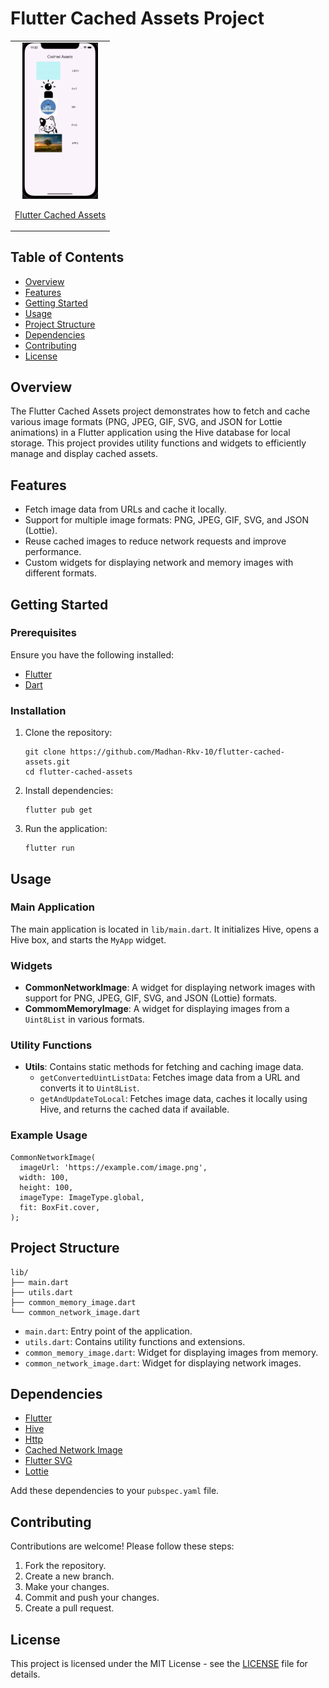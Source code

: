 <!DOCTYPE html>
<html lang="en">
<head>
    <meta charset="UTF-8">
    <meta name="viewport" content="width=device-width, initial-scale=1.0">
  
</head>
<body>
    <h1>Flutter Cached Assets Project</h1>
    <table align="center" style="margin: 0px auto;">
  <tr>
    <td style="text-align: center;">
      <div>
        <img src="output/output.gif" alt="CoverSliderView" height="250">
        <p><a href="lib/main.dart" target="_blank">Flutter Cached Assets</a></p>
      </div>
    </td>
  </tr>
  <tr> 
  </tr>
</table>
    <h2>Table of Contents</h2>
    <ul>
        <li><a href="#overview">Overview</a></li>
        <li><a href="#features">Features</a></li>
        <li><a href="#getting-started">Getting Started</a></li>
        <li><a href="#usage">Usage</a></li>
        <li><a href="#project-structure">Project Structure</a></li>
        <li><a href="#dependencies">Dependencies</a></li>
        <li><a href="#contributing">Contributing</a></li>
        <li><a href="#license">License</a></li>
    </ul>
    <h2 id="overview">Overview</h2>
    <p>The Flutter Cached Assets project demonstrates how to fetch and cache various image formats (PNG, JPEG, GIF, SVG, and JSON for Lottie animations) in a Flutter application using the Hive database for local storage. This project provides utility functions and widgets to efficiently manage and display cached assets.</p>
    <h2 id="features">Features</h2>
    <ul>
        <li>Fetch image data from URLs and cache it locally.</li>
        <li>Support for multiple image formats: PNG, JPEG, GIF, SVG, and JSON (Lottie).</li>
        <li>Reuse cached images to reduce network requests and improve performance.</li>
        <li>Custom widgets for displaying network and memory images with different formats.</li>
    </ul>
    <h2 id="getting-started">Getting Started</h2>
    <h3>Prerequisites</h3>
    <p>Ensure you have the following installed:</p>
    <ul>
        <li><a href="https://flutter.dev/docs/get-started/install">Flutter</a></li>
        <li><a href="https://dart.dev/get-dart">Dart</a></li>
    </ul>
    <h3>Installation</h3>
    <ol>
        <li>Clone the repository:
            <pre><code>git clone https://github.com/Madhan-Rkv-10/flutter-cached-assets.git
cd flutter-cached-assets</code></pre>
        </li>
        <li>Install dependencies:
            <pre><code>flutter pub get</code></pre>
        </li>
        <li>Run the application:
            <pre><code>flutter run</code></pre>
        </li>
    </ol>
    <h2 id="usage">Usage</h2>
    <h3>Main Application</h3>
    <p>The main application is located in <code>lib/main.dart</code>. It initializes Hive, opens a Hive box, and starts the <code>MyApp</code> widget.</p>
    <h3>Widgets</h3>
    <ul>
        <li><strong>CommonNetworkImage</strong>: A widget for displaying network images with support for PNG, JPEG, GIF, SVG, and JSON (Lottie) formats.</li>
        <li><strong>CommomMemoryImage</strong>: A widget for displaying images from a <code>Uint8List</code> in various formats.</li>
    </ul>
    <h3>Utility Functions</h3>
    <ul>
        <li><strong>Utils</strong>: Contains static methods for fetching and caching image data.
            <ul>
                <li><code>getConvertedUintListData</code>: Fetches image data from a URL and converts it to <code>Uint8List</code>.</li>
                <li><code>getAndUpdateToLocal</code>: Fetches image data, caches it locally using Hive, and returns the cached data if available.</li>
            </ul>
        </li>
    </ul>
    <h3>Example Usage</h3>
    <pre><code>CommonNetworkImage(
  imageUrl: 'https://example.com/image.png',
  width: 100,
  height: 100,
  imageType: ImageType.global,
  fit: BoxFit.cover,
);</code></pre>
    <h2 id="project-structure">Project Structure</h2>
    <pre><code>lib/
├── main.dart
├── utils.dart
├── common_memory_image.dart
└── common_network_image.dart</code></pre>
    <ul>
        <li><code>main.dart</code>: Entry point of the application.</li>
        <li><code>utils.dart</code>: Contains utility functions and extensions.</li>
        <li><code>common_memory_image.dart</code>: Widget for displaying images from memory.</li>
        <li><code>common_network_image.dart</code>: Widget for displaying network images.</li>
    </ul>
    <h2 id="dependencies">Dependencies</h2>
    <ul>
        <li><a href="https://flutter.dev">Flutter</a></li>
        <li><a href="https://pub.dev/packages/hive">Hive</a></li>
        <li><a href="https://pub.dev/packages/http">Http</a></li>
        <li><a href="https://pub.dev/packages/cached_network_image">Cached Network Image</a></li>
        <li><a href="https://pub.dev/packages/flutter_svg">Flutter SVG</a></li>
        <li><a href="https://pub.dev/packages/lottie">Lottie</a></li>
    </ul>
    <p>Add these dependencies to your <code>pubspec.yaml</code> file.</p>
    <h2 id="contributing">Contributing</h2>
    <p>Contributions are welcome! Please follow these steps:</p>
    <ol>
        <li>Fork the repository.</li>
        <li>Create a new branch.</li>
        <li>Make your changes.</li>
        <li>Commit and push your changes.</li>
        <li>Create a pull request.</li>
    </ol>
    <h2 id="license">License</h2>
    <p>This project is licensed under the MIT License - see the <a href="LICENSE">LICENSE</a> file for details.</p>
</body>
</html>
